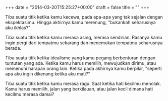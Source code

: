+++
date = "2014-03-20T15:25:27+00:00"
draft = false
title = ""
+++
<p>Tiba suatu titik ketika kamu kecewa, pada apa-apa yang tak sejalan dengan ekspektasimu. Hingga akhirnya kamu merenung, "bukankah seharusnya aku ikhlas?"</p>
<p>Tiba suatu titik ketika kamu merasa asing, merasa sendirian. Rasanya kamu ingin pergi dari tempatmu sekarang dan menemukan tempatmu seharusnya berada.</p>
<p>Tiba suatu titik ketika idealisme yang kamu pegang berbenturan dengan tuntutan yang ada. Ketika kamu harus memilih, mewujudkan dirimu, atau memenuhi harapan orang lain. Ketika pada akhirnya kamu berpikir, "seperti apa aku ingin dikenang ketika aku mati?"</p>
<p>Tiba suatu titik ketika kamu merasa ragu. Saat ketika hati kecilmu menolak. Kamu harus memilih, jalan yang berkilauan, atau jalan kecil dimana hati kecilmu merasa damai?</p>